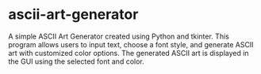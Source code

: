 # ascii-art-generator
A simple ASCII Art Generator created using Python and tkinter. This program allows users to input text, choose a font style, and generate ASCII art with customized color options. The generated ASCII art is displayed in the GUI using the selected font and color.
